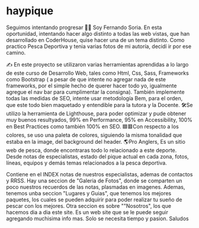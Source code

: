 # haypique
Seguimos intentando progresar
👨‍🦱 Soy Fernando Soria. En esta oportunidad, intentando hacer algo distinto a todas las web vistas, que han desarrollado en CoderHouse, quise hacer una de un tema distinto. Como practico Pesca Deportiva y tenia varias fotos de mi autoría, decidí ir por ese camino.

✍ En este proyecto se utilizaron varias herramientas aprendidas a lo largo de este curso de Desarrollo Web, tales como Html, Css, Sass, Frameworks como Bootstrap ( a pesar de que intente no agregar nada de este frameworks, por el simple hecho de querer hacer todo yo, igualmente agregue el nav bar para cumplimentar la consigna). También implemente todas las medidas de SEO, intente usar metodología Bem, para el orden, que este todo bien maquetado y entendible para la tutora y la Docente.
🛠Se utilizo la herramienta de Lighthouse, para poder optimizar y pude obtener muy buenos resultyados, 99% en Performance, 95% en Accessibility, 100% en Best Practices como también 100% en SEO.
🟦🟥Con respecto a los colores, se uso una paleta de colores, siguiendo la misma tonalidad que estaba en la image, del background del header.
🌎Pro Anglers, Es un sitio web de pesca, donde encontraras todo lo relacionado a este deporte. Desde notas de especialistas, estado del pique actual en cada zona, fotos, líneas, equipos y demás temas relacionados a la pesca deportiva.

Contiene en el INDEX notas de nuestros especialistas, ademas de contactos y RRSS.
Hay una seccion de "Galeria de Fotos", donde se comparten un poco nuestros recuerdos de las notas, plasmadas en imagenes.
Ademas, tenemos unba seccion "Lugares y Guias", que tenemos los mejores paquetes, los cuales se pueden adquirir para poder realizar tu sueño de pescar con los mejores.
Otra seccion es sobre ""Nosotros", los que hacemos dia a dia este site.
Es un web site que se le puede seguir agregando muchisima info mas. Solo se necesita tiempo y pasion.
Saludos
